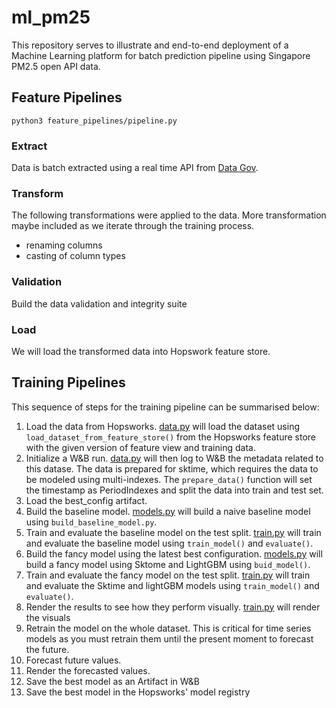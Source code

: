 # ml_pm25

This repository serves to illustrate and end-to-end deployment of a Machine Learning platform for batch prediction pipeline using Singapore PM2.5 open API data.




## Feature Pipelines

```
python3 feature_pipelines/pipeline.py

```

### Extract

Data is batch extracted using a real time API from [Data Gov](https://beta.data.gov.sg/collections/1394/datasets/d_9b2d180c92c4a3c45b5c671937bd1b5d/view).

### Transform
The following transformations were applied to the data. More transformation maybe included as we iterate through the training process.
- renaming columns
- casting of column types

### Validation
Build the data validation and integrity suite

### Load
We will load the transformed data into Hopswork feature store.

## Training Pipelines

This sequence of steps for the training pipeline can be summarised below:
1. Load the data from Hopsworks.
[data.py](training_pipelines/data.py) will load the dataset using `load_dataset_from_feature_store()` from the Hopsworks feature store with the given version of feature view and training data. 
2. Initialize a W&B run.
[data.py](training_pipelines/data.py) will then log to W&B the metadata related to this datase.
The data is prepared for sktime, which requires the data to be modeled using multi-indexes. The `prepare_data()` function will set the timestamp as PeriodIndexes and split the data into train and test set.
3. Load the best_config artifact.
4. Build the baseline model.
[models.py](training_pipelines/models.py) will build a naive baseline model using `build_baseline_model.py`.
5. Train and evaluate the baseline model on the test split.
[train.py](training_pipelines/train.py) will train and evaluate the baseline model using `train_model()` and `evaluate()`. 
6. Build the fancy model using the latest best configuration.
[models.py](training_pipelines/models.py) will build a fancy model using Sktome and LightGBM using `buid_model()`.
7. Train and evaluate the fancy model on the test split.
[train.py](training_pipelines/train.py) will train and evaluate the Sktime and lightGBM models using `train_model()` and `evaluate()`. 
8. Render the results to see how they perform visually.
[train.py](training_pipelines/train.py) will render the visuals
9.  Retrain the model on the whole dataset. This is critical for time series models as you must retrain them until the present moment to forecast the future.
10.  Forecast future values.
11.  Render the forecasted values.
12.  Save the best model as an Artifact in W&B
13.  Save the best model in the Hopsworks' model registry